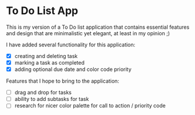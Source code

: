 # To Do List App

This is my version of a To Do list application that contains essential features and design that are minimalistic yet elegant, at least in my opinion ;)

I have added several functionality for this application:

- [x] creating and deleting task
- [x] marking a task as completed
- [x] adding optional due date and color code priority

Features that I hope to bring to the application:

- [ ] drag and drop for tasks
- [ ] ability to add subtasks for task
- [ ] research for nicer color palette for call to action / priority code
